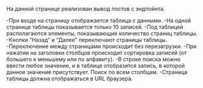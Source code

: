 На данной странице реализован вывод постов с эндпойнта.  
  
-При входе на страницу отображается таблица с данными.
-На одной странице таблицы показывается только 10 записей.
-Под таблицей располагаются элементы, показывающие количество страниц таблицы.
-Кнопки “Назад” и “Далее” переключают страницы таблицы.
-Переключение между страницами происходит без перезагрузки. 
-При нажатии на заголовки столбцов происходит сортировка записей (от большего к меньшему или по алфавиту).
-В строке поиска можно ввести любое значение, и в таблице отобразится запись, в которой данное значение присутствует. Поиск по всем столбцам.
-Страница таблицы должна отображаться в URL браузера.
